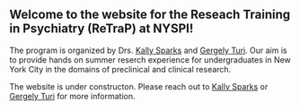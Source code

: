 ## Welcome to the website for the Reseach Training in Psychiatry (ReTraP) at NYSPI!

The program is organized by Drs. <a href="https://www.columbiapsychiatry.org/profile/kally-sparks" taget="_blank" rel="noopener noreferrer">Kally Sparks</a> and <a href="https://www.linkedin.com/in/gergely-turi-57028830/" target="_blank" rel="noopener noreferrer">Gergely Turi</a>. Our aim is to provide hands on summer reserch experience for undergraduates in New York City in the domains of preclinical and clinical research.  

The website is under constructon. Please reach out to [Kally Sparks](mailto:Kally.Sparks@nyspi.columbia.edu) or [Gergely Turi](mailto:gt2253@cumc.columbia.edu) for more information. 
